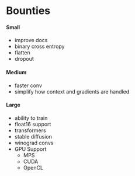 # Bounties

#### Small   <!-- ez money  -->
- improve docs
- binary cross entropy
- flatten
- dropout 
#### Medium  <!-- mid tier -->
- faster conv
- simplify how context and gradients are handled
#### Large <!-- EXPERT LEVEL!!!  -->
- ability to train
- float16 support
- transformers
- stable diffusion
- winograd convs
- GPU Support
  - MPS
  - CUDA
  - OpenCL